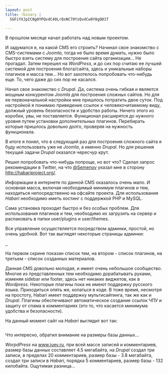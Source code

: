```yaml
--- 
layout: post
title: !binary |
  SGFiYXJpIC0g0YPQvdC40LrQsNC70YzQvdCw0Y8gQ01T

---
```

В прошлом месяце начал работать над новым проектом.

И задумался я, на какой CMS его строить? Начинал свое знакомство с CMS-системами с <em>Joomla</em>, тогда не было время думать, нужно было быстро взять систему для построения сайта организации... Не прогадал. Затем перешел на <em>WordPress</em>, и до сих пор считаю ее лучшей системой для построения блога/сайта, здесь и уникальные наборы плагинов и масса тем... Но вот захотелось попробовать что-нибудь еще. То, чего даже до сих пор не касался.

Начал свое знакомство с <em>Drupal</em>. Да, система очень гибкая и является мощным конкурентом <em>Joomla</em> для построения сложных сайтов. Но для ее первоначальной настройки мне пришлось потратить двое суток. Под настройкой я понимаю приведение ссылок к человекочитаемому виду, должный уровень безопасности и удобство работы. Ничего этого из коробки, увы, не поставляется. Функционал расширятся до нужного уровня путем установки дополнительных плагинов. Перебирать которые пришлось довольно долго, проверяя на нужность функционала.

В итоге я понял, что в следующий раз для построения сложного сайта я буду использовать уже не <em>Joomla</em>, а именно <em>Drupal</em>. Но для решения текущей задачи <em>Drupal</em> оказался чересчур крут.

Решил попробовать что-нибудь попроще, но вот что? Сделал запрос рекомендации в Twitter, на что <a title="Владислав Семенов" href="http://twitter.com/Semenov">@Semenov</a> указал мне в сторону <span><a rel="nofollow" href="http://habariproject.org/" target="_blank">http://habariproject.org/</a></span>.

Информации в интернете по данной CMS оказалось очень мало. И основная масса, включая необходимый минимум плагинов и тем, находиться непосредственно на офсайте проекта. Для использования <em>Habari</em> необходимо иметь хостинг с поддержкой PHP и MySQL.

Сама установка проходит быстро и без особых проблем. Для использования плагинов и тем, необходимо их загрузить на сервер и распаковать в папки user/plugins и user/themes.

Все управление осуществляется посредством админки, простой, но очень удобной. Вот так выглядят некоторые страницы админки:

<a href="http://static.juev.ru/2009/07/200907071012261280x1024.png" target="_blank" id="lightbox"><img src="http://static.juev.ru/2009/07/200907071012261280x1024.th.png" border="0" alt="" /> </a><a href="http://static.juev.ru/2009/07/200907071012401280x1024.png" target="_blank"><img src="http://static.juev.ru/2009/07/200907071012401280x1024.th.png" border="0" alt="" /></a><a href="http://static.juev.ru/2009/07/200907071013061280x1024.png" target="_blank"> <img src="http://static.juev.ru/2009/07/200907071013061280x1024.th.png" border="0" alt="" /></a>

На первом скрине показан список тем, на втором - список плагинов, на третьем - список созданных материалов.

Данная CMS довольно молодая, и имеет очень небольшое сообщество. Многие из представленных тем необходимо дорабатывать руками, изменяя sidebar или footer, здесь нет никаких виджетов, как в <em>Wordpress</em>. Некоторые плагины пока не имеют поддержку русского языка. Приходиться опять же, копаться в коде. В тоже время, несмотря на простоту, Habari имеет поддержку мультисайтинга, так же как и <em>Drupal</em>. Плагины обеспечивают автоматическое создание ссылок ЧПУ и защиту от спама в комментариях (это то, что касается минимума удобства и безопасности).

На данный момент  сайт на <em>Habari</em> выглядит вот так:

<a href="http://static.juev.ru/2009/07/200907071118571280x1024.png" target="_blank" id="lightbox"><img src="http://static.juev.ru/2009/07/200907071118571280x1024.th.png" border="0" alt="" /></a>

Что интересно, обратил внимание на размеры базы данных...

<em>WorpdPress</em> на www.juev.ru, при всей массе записей и комментариев, размер базы данных составляет 4.5 мегабайта, на <em>Drupal</em> создал три записи, в пределах 20 комментариев, размер базы - 3.8 мегабайта, создал три записи в <em>Habari</em>, порядка 5 комментариев, размер базы - 132 килобайта. Ощутимая разница...
